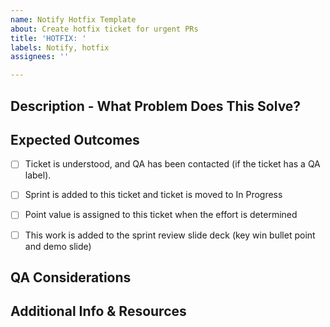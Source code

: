 ```yaml
---
name: Notify Hotfix Template
about: Create hotfix ticket for urgent PRs
title: 'HOTFIX: '
labels: Notify, hotfix
assignees: ''

---
```


## Description - What Problem Does This Solve?
<!--_**Required.** Briefly describe the problem below this line. Note that all of this can be filled in when the PR is in review_-->

## Expected Outcomes
- [ ] Ticket is understood, and QA has been contacted (if the ticket has a QA label).
- [ ] Sprint is added to this ticket and ticket is moved to In Progress
- [ ] Point value is assigned to this ticket when the effort is determined
- [ ] This work is added to the sprint review slide deck (key win bullet point and demo slide)


## QA Considerations
<!-- Populate with relevant info for QA. Leave blank if QA is not applicable on this ticket. -->

## Additional Info & Resources
<!--Always attempt to include additional information.  This could include screenshots, log snippets, links to applicable code files, and/or articles/websites that have relevant info on the issue. Leave blank if n/a.-->
